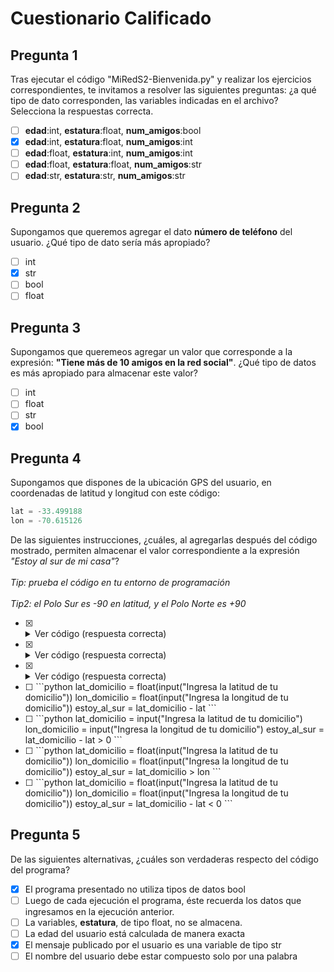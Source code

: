 # Cuestionario Calificado

## Pregunta 1

Tras ejecutar el código "MiRedS2-Bienvenida.py" y realizar los ejercicios
correspondientes, te invitamos a resolver las siguientes preguntas: ¿a qué tipo
de dato corresponden, las variables indicadas en el archivo? Selecciona la
respuestas correcta.
- [ ] **edad**:int, **estatura**:float, **num_amigos**:bool
- [X] **edad**:int, **estatura**:float, **num_amigos**:int
- [ ] **edad**:float, **estatura**:int, **num_amigos**:int
- [ ] **edad**:float, **estatura**:float, **num_amigos**:str
- [ ] **edad**:str, **estatura**:str, **num_amigos**:str

## Pregunta 2

Supongamos que queremos agregar el dato **número de teléfono** del usuario.
¿Qué tipo de dato sería más apropiado?
- [ ] int
- [X] str
- [ ] bool
- [ ] float

## Pregunta 3

Supongamos que queremeos agregar un valor que corresponde a la expresión:
**"Tiene más de 10 amigos en la red social"**. ¿Qué tipo de datos es más
apropiado para almacenar este valor?
- [ ] int
- [ ] float
- [ ] str
- [X] bool

## Pregunta 4

Supongamos que dispones de la ubicación GPS del usuario, en coordenadas de
latitud y longitud con este código:
```python
lat = -33.499188
lon = -70.615126
```
De las siguientes instrucciones, ¿cuáles, al agregarlas después del código
mostrado, permiten almacenar el valor correspondiente a la expresión _"Estoy
al sur de mi casa"_?\
<br>
_Tip: prueba el código en tu entorno de programación_\
<br>
_Tip2: el Polo Sur es -90 en latitud, y el Polo Norte es +90_

- [X] <details><summary>Ver código (respuesta correcta)</summary>
  <p>

  ```python
  lat_domicilio = float(input("Ingresa la latitud de tu domicilio"))
  lon_domicilio = float(input("Ingresa la longitud de tu domicilio"))
  estoy_al_sur = lat_domicilio > lat

  ```
  <p>
  </detailes>

- [X] <details><summary>Ver código (respuesta correcta)</summary>
  <p>

  ```python
  lat_domicilio = int(input("Ingresa la latitud de tu domicilio"))
  lon_domicilio = int(input("Ingresa la longitud de tu domicilio"))
  estoy_al_sur = lat_domicilio > lat
  ```
  <p>
  </detailes>

- [X] <details><summary>Ver código (respuesta correcta)</summary>
  <p>

  ```python
  lat_domicilio = float(input("Ingresa la latitud de tu domicilio"))
  lon_domicilio = float(input("Ingresa la longitud de tu domicilio"))
  estoy_al_sur = lat_domicilio - lat > 0
  ```
  <p>
  </detailes>

- [ ] <span>
  ```python
  lat_domicilio = float(input("Ingresa la latitud de tu domicilio"))
  lon_domicilio = float(input("Ingresa la longitud de tu domicilio"))
  estoy_al_sur = lat_domicilio - lat
  ```
  </span>

- [ ] <span>
  ```python
  lat_domicilio = input("Ingresa la latitud de tu domicilio")
  lon_domicilio = input("Ingresa la longitud de tu domicilio")
  estoy_al_sur = lat_domicilio - lat > 0
  ```
  </span>

- [ ] <span>
  ```python
  lat_domicilio = float(input("Ingresa la latitud de tu domicilio"))
  lon_domicilio = float(input("Ingresa la longitud de tu domicilio"))
  estoy_al_sur = lat_domicilio > lon
  ```
  </span>

- [ ] <span>
  ```python
  lat_domicilio = float(input("Ingresa la latitud de tu domicilio"))
  lon_domicilio = float(input("Ingresa la longitud de tu domicilio"))
  estoy_al_sur = lat_domicilio - lat < 0
  ```
  </span>

## Pregunta 5

De las siguientes alternativas, ¿cuáles son verdaderas respecto del código del
programa?

- [X] El programa presentado no utiliza tipos de datos bool
- [ ] Luego de cada ejecución el programa, éste recuerda los datos que ingresamos en la ejecución anterior.
- [ ] La variables, **estatura**, de tipo float, no se almacena.
- [ ] La edad del usuario está calculada de manera exacta
- [X] El mensaje publicado por el usuario es una variable de tipo str
- [ ] El nombre del usuario debe estar compuesto solo por una palabra
